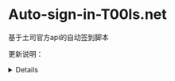 # Auto-sign-in-T00ls.net
基于土司官方api的自动签到脚本

更新说明：

<details>
2020.7.7：账号密码登录后自动保存cookie，在失效前免登录，失效后再用密码登录
2020.4.9：@we1x4n 添加了webhook以使用微信查看签到结果
2020.3.28：修正api导致的错误

<details>
******************
将上述问题反馈给土司后，土司已对上述问题进行了修复(2020.04.01)，目前接口没有bug了。脚本还可以继续使用，故不作相应的改动。
*****************
准备环境：

python3、可写的目录权限（用于生成日志）

用法：

<details>
  <summary>1. Windows下设置自动签到：</summary>
  
    1) . 打开cmd，输入： 
     schtasks /create /sc daily /tn "t00ls_sign" /tr "python Auto_tools_signin.py"
  
    2) .在cmd输入compmgmt.msc，打开计算机管理，在左侧选择系统工具->任务计划程序->活动任务->找到t00ls_sign双击->属性->操作->编辑，
      在“起始于”里写入你存放脚本的文件夹路径。
 ![image](https://github.com/raddyfiy/cod/blob/master/2020-03-28_153315.png)
    
    3) .每天会自动签到，可以在log.txt查看签到日志.
</details>


<details>
  <summary>2. Linux下设置自动签到：</summary>
  
    1) 
      crontab -e
  
    2) 写以下指令，每天5.00am自动执行。
      0 5 * * * python /path/Auto_tools_signin.py
</details>
    

<details>
  <summary>3. 手动签到一次：</summary>
    
    python3 Auto_tools_signin.py
</details>


  
